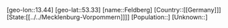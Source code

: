 ﻿---
location: [53.33,13.44]
type: City
tags:
- geo/City


SpocWebEntityId: 30141
isDeleted: false
confidential: public

---
[geo-lon::13.44]
[geo-lat::53.33]
[name::Feldberg]
[Country::[[Germany]]]
[State:[[../../Mecklenburg-Vorpommern]]]]
[Population::]
[Unknown::]


